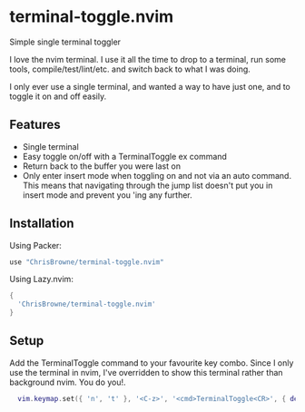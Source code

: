 # terminal-toggle.nvim
Simple single terminal toggler

I love the nvim terminal. I use it all the time to drop to a terminal, run some tools, compile/test/lint/etc. and switch back to what I was doing.

I only ever use a single terminal, and wanted a way to have just one, and to toggle it on and off easily.

## Features

- Single terminal
- Easy toggle on/off with a TerminalToggle ex command
- Return back to the buffer you were last on
- Only enter insert mode when toggling on and not via an auto command. This means that navigating through the jump list doesn't put you in insert mode and prevent you <C-o>'ing any further.

## Installation

Using Packer:

```lua
use "ChrisBrowne/terminal-toggle.nvim"
```
Using Lazy.nvim:

```lua
{
  'ChrisBrowne/terminal-toggle.nvim'
}
```

## Setup

Add the TerminalToggle command to your favourite key combo. Since I only use the terminal in nvim, I've overridden <C-z> to show this terminal rather than background nvim. You do you!.

```lua
  vim.keymap.set({ 'n', 't' }, '<C-z>', '<cmd>TerminalToggle<CR>', { desc = 'Terminal toggle' })
```
